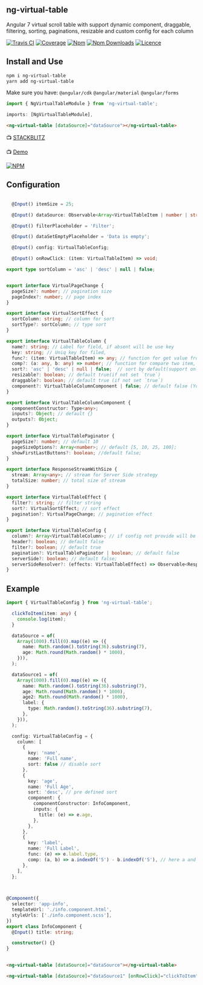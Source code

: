 ## ng-virtual-table

Angular 7 virtual scroll table with support dynamic component, draggable, filtering, sorting, paginations, resizable and custom config for each column

[![Travis CI](https://img.shields.io/travis/PxyUp/ng-virtual-table/master.svg)](https://travis-ci.org/PxyUp/ng-virtual-table)
[![Coverage](https://img.shields.io/codecov/c/github/PxyUp/ng-virtual-table.svg)](https://codecov.io/gh/PxyUp/ng-virtual-table)
[![Npm](https://img.shields.io/npm/v/ng-virtual-table.svg)](https://badge.fury.io/js/ng-virtual-table)
[![Npm Downloads](https://img.shields.io/npm/dt/ng-virtual-table.svg)](https://www.npmjs.com/package/ng-virtual-table)
[![Licence](https://img.shields.io/npm/l/ng-virtual-table.svg)](https://github.com/PxyUp/ng-virtual-table/blob/master/LICENSE)

## Install and Use

```bash
npm i ng-virtual-table
yarn add ng-virtual-table
```

Make sure you have:
`@angular/cdk` `@angular/material` `@angular/forms`

```typescript
import { NgVirtualTableModule } from 'ng-virtual-table';

imports: [NgVirtualTableModule],
```

```html
<ng-virtual-table [dataSource]="dataSource"></ng-virtual-table>
```
📺 [STACKBLITZ](https://stackblitz.com/edit/angular-i7mm4w)

📺 [Demo](https://pxyup.github.io/ng-virtual-table)


[![NPM](https://nodei.co/npm/ng-virtual-table.png?downloads=true&downloadRank=true&stars=true)](https://nodei.co/npm/ng-virtual-table/)


## Configuration

```typescript

  @Input() itemSize = 25;

  @Input() dataSource: Observable<Array<VirtualTableItem | number | string | boolean>>;

  @Input() filterPlaceholder = 'Filter';

  @Input() dataSetEmptyPlaceholder = 'Data is empty';

  @Input() config: VirtualTableConfig;

  @Input() onRowClick: (item: VirtualTableItem) => void;
```

```typescript
export type sortColumn = 'asc' | 'desc' | null | false;


export interface VirtualPageChange {
  pageSize?: number; // pagination size
  pageIndex?: number; // page index 
}

export interface VirtualSortEffect {
  sortColumn: string; // column for sort
  sortType?: sortColumn; // type sort
}

export interface VirtualTableColumn {
  name?: string; // Label for field, if absent will be use key
  key: string; // Uniq key for filed, 
  func?: (item: VirtualTableItem) => any; // function for get value from dataSource item
  comp?: (a: any, b: any) => number; // function for compare two item, depend from `func` function
  sort?: 'asc' | 'desc' | null | false;  // sort by default(support only one sort), false for disable
  resizable?: boolean; // default true(if not set `true`)
  draggable?: boolean; // default true (if not set `true`)
  component?: VirtualTableColumnComponent | false; // default false (You class component must be part of entryComponents in yor Module!!!!!)
}

export interface VirtualTableColumnComponent {
  componentConstructor: Type<any>;
  inputs?: Object; // default {}
  outputs?: Object;
}

export interface VirtualTablePaginator {
  pageSize?: number; // default 10
  pageSizeOptions?: Array<number>; // default [5, 10, 25, 100];
  showFirstLastButtons?: boolean; //default false;
}

export interface ResponseStreamWithSize {
  stream: Array<any>; // stream for Server Side strategy
  totalSize: number; // total size of stream
}

export interface VirtualTableEffect {
  filter?: string; // filter string
  sort?: VirtualSortEffect; // sort effect
  pagination?: VirtualPageChange; // pagination effect
}

export interface VirtualTableConfig {
  column?: Array<VirtualTableColumn>; // if config not provide will be auto generate column
  header?: boolean; // default false
  filter?: boolean; // default true
  pagination?: VirtualTablePaginator | boolean; // default false
  serverSide?: boolean; // default false;
  serverSideResolver?: (effects: VirtualTableEffect) => Observable<ResponseStreamWithSize>;
}


```

## Example

```typescript
import { VirtualTableConfig } from 'ng-virtual-table';

  clickToItem(item: any) {
    console.log(item);
  }

  dataSource = of(
    Array(1000).fill(0).map((e) => ({
      name: Math.random().toString(36).substring(7),
      age: Math.round(Math.random() * 1000),
    })),
  );

  dataSource1 = of(
    Array(1000).fill(0).map((e) => ({
      name: Math.random().toString(36).substring(7),
      age: Math.round(Math.random() * 1000),
      age2: Math.round(Math.random() * 1000),
      label: {
        type: Math.random().toString(36).substring(7),
      },
    })),
  );

  config: VirtualTableConfig = {
    column: [
      {
        key: 'name',
        name: 'Full name',
        sort: false // disable sort
      },
      {
        key: 'age',
        name: 'Full Age',
        sort: 'desc', // pre defined sort
        component: {
          componentConstructor: InfoComponent,
          inputs: {
            title: (e) => e.age,
          },
        },
      },
      {
        key: 'label',
        name: 'Full Label',
        func: (e) => e.label.type,
        comp: (a, b) => a.indexOf('5') - b.indexOf('5'), // here a and b (e) => e.label.type
      },
    ],
  };

  

@Component({
  selector: 'app-info',
  templateUrl: './info.component.html',
  styleUrls: ['./info.component.scss'],
})
export class InfoComponent {
  @Input() title: string;

  constructor() {}
}
 
```

```html
<ng-virtual-table [dataSource]="dataSource"></ng-virtual-table>

<ng-virtual-table [dataSource]="dataSource1" [onRowClick]="clickToItem" [config]="config"></ng-virtual-table>
```
